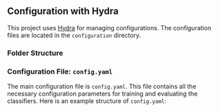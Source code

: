 ## Configuration with Hydra

This project uses [Hydra](https://hydra.cc/) for managing configurations. The configuration files are located in the `configuration` directory.

### Folder Structure

### Configuration File: `config.yaml`

The main configuration file is `config.yaml`. This file contains all the necessary configuration parameters for training and evaluating the classifiers. Here is an example structure of `config.yaml`:





